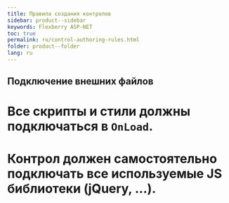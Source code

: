 ```yaml
---
title: Правила создания контролов
sidebar: product--sidebar
keywords: Flexberry ASP-NET
toc: true
permalink: ru/control-authoring-rules.html
folder: product--folder
lang: ru
---
```


## Подключение внешних файлов
# Все скрипты и стили должны подключаться в `OnLoad`.
# Контрол должен самостоятельно подключать __все__ используемые JS библиотеки (jQuery, ...).